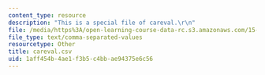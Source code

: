```yaml
---
content_type: resource
description: "This is a special file of careval.\r\n"
file: /media/https%3A/open-learning-course-data-rc.s3.amazonaws.com/15-097-prediction-machine-learning-and-statistics-spring-2012/1aff454b4ae1f3b5c4bbae94375e6c56_careval.csv
file_type: text/comma-separated-values
resourcetype: Other
title: careval.csv
uid: 1aff454b-4ae1-f3b5-c4bb-ae94375e6c56
---
```

